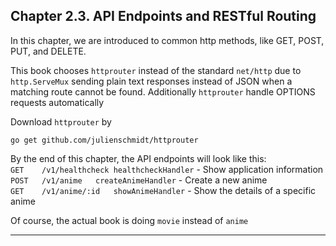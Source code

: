 ## Chapter 2.3. API Endpoints and RESTful Routing

In this chapter, we are introduced to common http methods, 
like GET, POST, PUT, and DELETE.

This book chooses `httprouter` instead of the standard `net/http`
due to `http.ServeMux` sending plain text responses instead of JSON 
when a matching route cannot be found. Additionally `httprouter` handle OPTIONS requests automatically

Download `httprouter` by
```shell
go get github.com/julienschmidt/httprouter
```

By the end of this chapter, the API endpoints will look like this:  
`GET	/v1/healthcheck	healthcheckHandler` - Show application information  
`POST	/v1/anime	createAnimeHandler` - Create a new anime  
`GET	/v1/anime/:id	showAnimeHandler` - Show the details of a specific anime

Of course, the actual book is doing `movie` instead of `anime`

---
